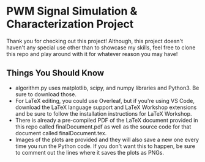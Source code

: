 # PWM Signal Simulation & Characterization Project
Thank you for checking out this project! Although, this project doesn't haven't any special use other than to showcase my skills, feel free to clone this repo and play around with it for whatever reason you may have!
## Things You Should Know
* algorithm.py uses matplotlib, scipy, and numpy libraries and Python3. Be sure to download those.
* For LaTeX editing, you could use Overleaf, but if you're using VS Code, download the LaTeX language support and LaTeX Workshop extensions and be sure to follow the installation instructions for LaTeX Workshop.
* There is already a pre-compiled PDF of the LaTeX document provided in this repo called finalDocument.pdf as well as the source code for that document called finalDocument.tex.
* Images of the plots are provided and they will also save a new one every time you run the Python code. If you don't want this to happen, be sure to comment out the lines where it saves the plots as PNGs.